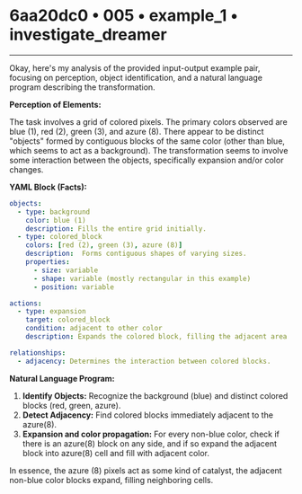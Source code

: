 # 6aa20dc0 • 005 • example_1 • investigate_dreamer

---
Okay, here's my analysis of the provided input-output example pair, focusing on perception, object identification, and a natural language program describing the transformation.

**Perception of Elements:**

The task involves a grid of colored pixels. The primary colors observed are blue (1), red (2), green (3), and azure (8). There appear to be distinct "objects" formed by contiguous blocks of the same color (other than blue, which seems to act as a background). The transformation seems to involve some interaction between the objects, specifically expansion and/or color changes.

**YAML Block (Facts):**



```yaml
objects:
  - type: background
    color: blue (1)
    description: Fills the entire grid initially.
  - type: colored_block
    colors: [red (2), green (3), azure (8)]
    description:  Forms contiguous shapes of varying sizes.
    properties:
      - size: variable
      - shape: variable (mostly rectangular in this example)
      - position: variable

actions:
  - type: expansion
    target: colored_block
    condition: adjacent to other color
    description: Expands the colored block, filling the adjacent area

relationships:
  - adjacency: Determines the interaction between colored blocks.
```



**Natural Language Program:**

1.  **Identify Objects:** Recognize the background (blue) and distinct colored blocks (red, green, azure).
2.  **Detect Adjacency:** Find colored blocks immediately adjacent to the azure(8).
3. **Expansion and color propagation:** For every non-blue color, check if there is an azure(8) block on any side, and if so expand the adjacent block into azure(8) cell and fill with adjacent color.

In essence, the azure (8) pixels act as some kind of catalyst, the adjacent non-blue color blocks expand, filling neighboring cells.

